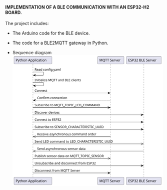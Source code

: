 
#### IMPLEMENTATION OF A BLE COMMUNICATION WITH AN ESP32-H2 BOARD. 

The project includes: 
- The Arduino code for the BLE device.
- The code for a BLE2MQTT gateway in Python.

- Sequence diagram
![Alt text](seq.svg "Optionnel : sequence diagram")




